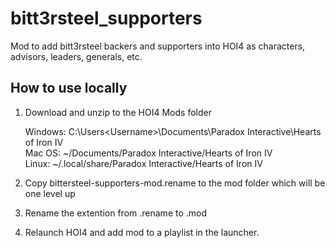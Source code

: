 # bitt3rsteel_supporters
Mod to add bitt3rsteel backers and supporters into HOI4 as characters, advisors, leaders, generals, etc. 




## How to use locally

1) Download and unzip to the HOI4 Mods folder

    Windows: C:\Users\<Username>\Documents\Paradox Interactive\Hearts of Iron IV  
    Mac OS: ~/Documents/Paradox Interactive/Hearts of Iron IV  
    Linux: ~/.local/share/Paradox Interactive/Hearts of Iron IV  

2) Copy bittersteel-supporters-mod.rename to the mod folder which will be one level up

3) Rename the extention from .rename to .mod

4) Relaunch HOI4 and add mod to a playlist in the launcher.
